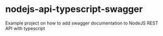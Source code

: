 # nodejs-api-typescript-swagger
Example project on how to add swagger documentation to NodeJS REST API with typescript
